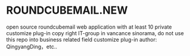 # ROUNDCUBEMAIL.NEW
open source roundcubemail web application with at least 10 private customize plug-in
copy right IT-group in vancance sinorama, do not use this repo into business related field 
customize plug-in author: QingyangDing，etc..

